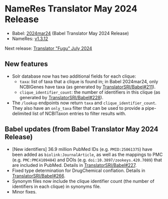 # NameRes Translator May 2024 Release
- Babel: [2024mar24](https://stars.renci.org/var/babel_outputs/2024mar24/) (Babel Translator May 2024 Release)
- NameRes: [v1.3.12](https://github.com/TranslatorSRI/NameResolution/releases/tag/v1.3.12)

Next release: [Translator "Fugu" July 2024](TranslatorFuguJuly2024.md)

## New features
* Solr database now has two additional fields for each clique:
  * `taxa`: list of taxa that a clique is found in; in Babel 2024mar24, only NCBIGenes have taxa (as generated by
    [TranslatorSRI/Babel#211](https://github.com/TranslatorSRI/Babel/pull/211)).
  * `clique_identifier_count`: the number of identifiers in this clique (as generated by
    [TranslatorSRI/Babel#228](https://github.com/TranslatorSRI/Babel/pull/228)).
* The `/lookup` endpoints now return `taxa` and `clique_identifier_count`. They also have an `only_taxa` filter that
  can be used to provide a pipe-delimited list of NCBITaxon entries to filter results with.

## Babel updates (from Babel Translator May 2024 Release)
* [New identifiers] 36.9 million PubMed IDs (e.g. `PMID:25061375`) have been added as `biolink:JournalArticle`, as well as
  the mappings to PMC (e.g. `PMC:PMC4109484`) and DOIs (e.g. `doi:10.3897/zookeys.420.7089`) that are included in PubMed.
  Details in [TranslatorSRI/Babel#227](https://github.com/TranslatorSRI/Babel/pull/227).
* Fixed type determination for DrugChemical conflation. Details in
  [TranslatorSRI/Babel#266](https://github.com/TranslatorSRI/Babel/pull/266).
* Synonym files now include the clique identifier count (the number of identifiers in each clique) in synonyms file.
* Minor fixes.
